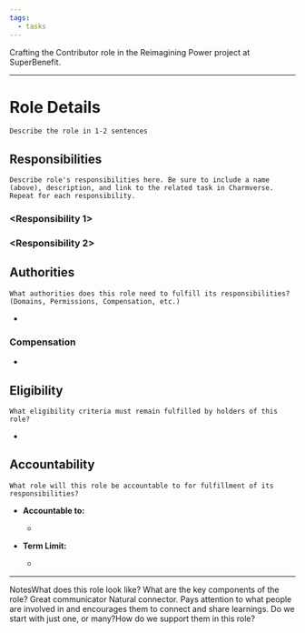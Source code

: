 ```yaml
---
tags:
  - tasks
---
```


Crafting the Contributor role in the Reimagining Power project at SuperBenefit.  

---

# Role Details

`Describe the role in 1-2 sentences`

## Responsibilities

`Describe role's responsibilities here. Be sure to include a name (above), description, and link to the related task in Charmverse. Repeat for each responsibility.`

### <Responsibility 1>

### <Responsibility 2>

## Authorities

`What authorities does this role need to fulfill its responsibilities? (Domains, Permissions, Compensation, etc.)`

- 

### Compensation

- 

## Eligibility

`What eligibility criteria must remain fulfilled by holders of this role?`

- 

## Accountability

`What role will this role be accountable to for fulfillment of its responsibilities?`

- **Accountable to:**

  - 

- **Term Limit:**

  - 


---

NotesWhat does this role look like? What are the key components of the role?	Great communicator	Natural connector. Pays attention to what people are involved in and encourages them to connect and share learnings.	Do we start with just one, or many?How do we support them in this role?
